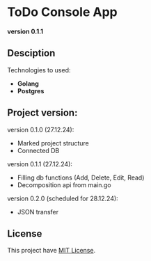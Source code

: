 # ToDo Console App
**version 0.1.1**

## Desciption
Technologies to used:
  - **Golang**    
  - **Postgres**

## Project version:
  version 0.1.0 (27.12.24):
  - Marked project structure
  - Connected DB

  version 0.1.1 (27.12.24):
  - Filling db functions (Add, Delete, Edit, Read)
  - Decomposition api from main.go

  version 0.2.0 (scheduled for 28.12.24):
  - JSON transfer

## License
This project have [MIT License](LICENSE).

